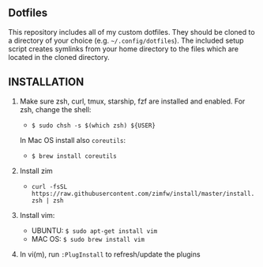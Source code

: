 Dotfiles
--------
This repository includes all of my custom dotfiles.  They should be cloned to
a directory of your choice (e.g. `~/.config/dotfiles`). The included setup script 
creates symlinks from your home directory to the files which are located in the cloned 
directory.

INSTALLATION
------------
1. Make sure zsh, curl, tmux, starship, fzf are installed and enabled. For zsh, change the shell:
   * `$ sudo chsh -s $(which zsh) ${USER}`

   In Mac OS install also `coreutils`:
   * `$ brew install coreutils`
   
4. Install zim
   * `curl -fsSL https://raw.githubusercontent.com/zimfw/install/master/install.zsh | zsh`

5. Install vim:
   * UBUNTU: `$ sudo apt-get install vim`
   * MAC OS: `$ sudo brew install vim`

6. In vi(m), run `:PlugInstall` to refresh/update the plugins
